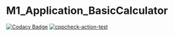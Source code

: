 # M1_Application_BasicCalculator

[![Codacy Badge](https://app.codacy.com/project/badge/Grade/72c8e13e1f5a4dc38ddd5290d5a41567)](https://www.codacy.com/gh/akshhh51/M1_Application_BasicCalculator/dashboard?utm_source=github.com&amp;utm_medium=referral&amp;utm_content=akshhh51/M1_Application_BasicCalculator&amp;utm_campaign=Badge_Grade)
[![cppcheck-action-test](https://github.com/akshhh51/M1_Application_BasicCalculator/actions/workflows/cppcheck.yml/badge.svg)](https://github.com/akshhh51/M1_Application_BasicCalculator/actions/workflows/cppcheck.yml)
